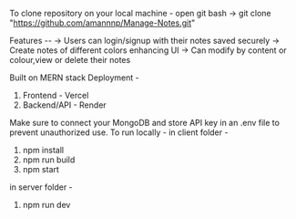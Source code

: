 To clone repository on your local machine - open git bash -> git clone "https://github.com/amannnp/Manage-Notes.git"

Features --
-> Users can login/signup with their notes saved securely
-> Create notes of different colors enhancing UI
-> Can modify by content or colour,view or delete their notes

Built on MERN stack
Deployment - 
1) Frontend - Vercel
2) Backend/API - Render

Make sure to connect your MongoDB and store API key in an .env file to prevent unauthorized use.
To run locally -
in client folder - 
1) npm install
2) npm run build
3) npm start

in server folder - 
1) npm run dev

   
